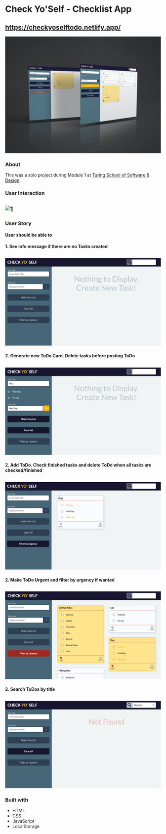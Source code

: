 # Check Yo'Self - Checklist App

## https://checkyoselftodo.netlify.app/

![check yo self](/checkyoself.jpg)

### About 
This was a solo project during Module 1 at [Turing School of Software & Design](https://turing.io/).

### User Interaction
![1](/check.gif)
---
### User Story 
#### User should be able to 
#### 1. See info message if there are no Tasks created
![1](/check1.png)
---
#### 2. Generate new ToDo Card. Delete tasks before posting ToDo
![2](/check2.png)
---
#### 2. Add ToDo. Check finished tasks and delete ToDo when all tasks are checked/finished
![3](/check3.png)
---
#### 2. Make ToDo Urgent and filter by urgency if wanted
![4](/check4.png)
---
#### 2. Search ToDos by title 
![5](/check5.png)
---

### Built with
- HTML
- CSS
- JavaScript
- LocalStorage
